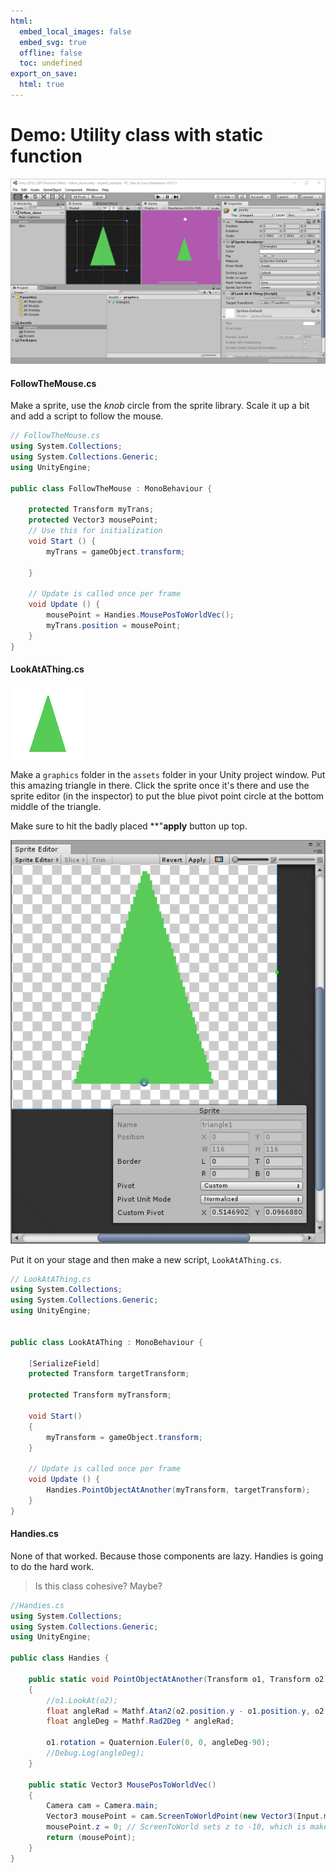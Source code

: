 ```yaml
---
html:
  embed_local_images: false
  embed_svg: true
  offline: false
  toc: undefined
export_on_save:
  html: true
---
```

# Demo: Utility class with static function

![Pointy demo in Unity](assets/week4/utility_pointy_unity.png)

#### FollowTheMouse.cs

Make a sprite, use the _knob_ circle from the sprite library. Scale it up a bit and add a script to follow the mouse.

```cs
// FollowTheMouse.cs
using System.Collections;
using System.Collections.Generic;
using UnityEngine;

public class FollowTheMouse : MonoBehaviour {

    protected Transform myTrans;
    protected Vector3 mousePoint;
	// Use this for initialization
	void Start () {
        myTrans = gameObject.transform;
 
	}
	
	// Update is called once per frame
	void Update () {
        mousePoint = Handies.MousePosToWorldVec();
        myTrans.position = mousePoint; 
	}
}
```
#### LookAtAThing.cs

![triangle1](assets/week4/triangle1.png)

Make a `graphics` folder in the `assets` folder in your Unity project window. Put this amazing triangle in there. Click the sprite once it's there and use the sprite editor (in the inspector) to put the blue pivot point circle at the bottom middle of the triangle. 

Make sure to hit the badly placed **"**apply** button up top.

![Sprite editor](assets/week4/triangle_edit.png)

Put it on your stage and then make  a new script, `LookAtAThing.cs`.

```cs
// LookAtAThing.cs
using System.Collections;
using System.Collections.Generic;
using UnityEngine;


public class LookAtAThing : MonoBehaviour {

    [SerializeField]
    protected Transform targetTransform;

    protected Transform myTransform;

    void Start()
    {
        myTransform = gameObject.transform;
    }

    // Update is called once per frame
    void Update () {
        Handies.PointObjectAtAnother(myTransform, targetTransform);     
	}
}
```

#### Handies.cs

None of that worked. Because those components are lazy. Handies is going to do the hard work. 
>Is this class cohesive? Maybe?

```cs
//Handies.cs
using System.Collections;
using System.Collections.Generic;
using UnityEngine;

public class Handies {

    public static void PointObjectAtAnother(Transform o1, Transform o2)
    {
        //o1.LookAt(o2);
        float angleRad = Mathf.Atan2(o2.position.y - o1.position.y, o2.position.x - o1.position.x);
        float angleDeg = Mathf.Rad2Deg * angleRad;

        o1.rotation = Quaternion.Euler(0, 0, angleDeg-90);
        //Debug.Log(angleDeg);
    }

    public static Vector3 MousePosToWorldVec()
    {
        Camera cam = Camera.main;
        Vector3 mousePoint = cam.ScreenToWorldPoint(new Vector3(Input.mousePosition.x, Input.mousePosition.y, 0));
        mousePoint.z = 0; // ScreenToWorld sets z to -10, which is makes the sprite invisible
        return (mousePoint);
    }
}
```